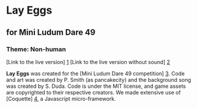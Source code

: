 # Lay Eggs
## for Mini Ludum Dare 49
### Theme: Non-human

[Link to the live version] [1]
[Link to the live version without sound] [2]

**Lay Eggs** was created for the [Mini Ludum Dare 49 competition] [3]. Code and art was created by P. Smith (as pancakecity) and the background song was created by S. Duda. Code is under the MIT license, and game assets are copyrighted to their respective creators. We made extensive use of [Coquette] [4], a Javascript micro-framework.

[1]: http://patrismith.net/projects/layeggs/index.html
[2]: http://patrismith.net/projects/layeggs/index-mute.html
[3]: http://www.ludumdare.com/compo/2014/02/15/minild-49/
[4]: http://coquette.maryrosecook.com
